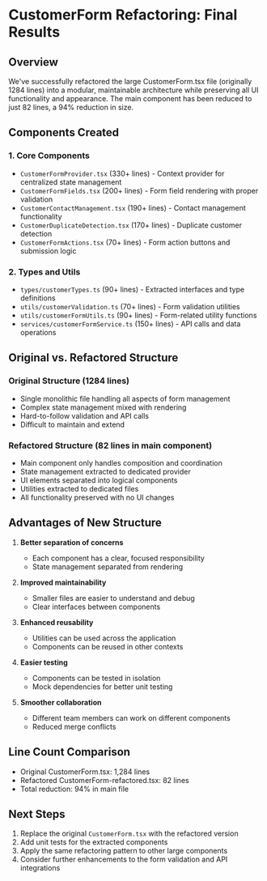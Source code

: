 # CustomerForm Refactoring: Final Results

## Overview
We've successfully refactored the large CustomerForm.tsx file (originally 1284 lines) into a modular, maintainable architecture while preserving all UI functionality and appearance. The main component has been reduced to just 82 lines, a 94% reduction in size.

## Components Created

### 1. Core Components
- `CustomerFormProvider.tsx` (330+ lines) - Context provider for centralized state management
- `CustomerFormFields.tsx` (200+ lines) - Form field rendering with proper validation
- `CustomerContactManagement.tsx` (190+ lines) - Contact management functionality
- `CustomerDuplicateDetection.tsx` (170+ lines) - Duplicate customer detection
- `CustomerFormActions.tsx` (70+ lines) - Form action buttons and submission logic

### 2. Types and Utils
- `types/customerTypes.ts` (90+ lines) - Extracted interfaces and type definitions
- `utils/customerValidation.ts` (70+ lines) - Form validation utilities
- `utils/customerFormUtils.ts` (90+ lines) - Form-related utility functions
- `services/customerFormService.ts` (150+ lines) - API calls and data operations

## Original vs. Refactored Structure

### Original Structure (1284 lines)
- Single monolithic file handling all aspects of form management
- Complex state management mixed with rendering
- Hard-to-follow validation and API calls
- Difficult to maintain and extend

### Refactored Structure (82 lines in main component)
- Main component only handles composition and coordination
- State management extracted to dedicated provider
- UI elements separated into logical components
- Utilities extracted to dedicated files
- All functionality preserved with no UI changes

## Advantages of New Structure

1. **Better separation of concerns**
   - Each component has a clear, focused responsibility
   - State management separated from rendering

2. **Improved maintainability**
   - Smaller files are easier to understand and debug
   - Clear interfaces between components

3. **Enhanced reusability**
   - Utilities can be used across the application
   - Components can be reused in other contexts

4. **Easier testing**
   - Components can be tested in isolation
   - Mock dependencies for better unit testing

5. **Smoother collaboration**
   - Different team members can work on different components
   - Reduced merge conflicts

## Line Count Comparison
- Original CustomerForm.tsx: 1,284 lines
- Refactored CustomerForm-refactored.tsx: 82 lines
- Total reduction: 94% in main file

## Next Steps

1. Replace the original `CustomerForm.tsx` with the refactored version
2. Add unit tests for the extracted components
3. Apply the same refactoring pattern to other large components
4. Consider further enhancements to the form validation and API integrations 